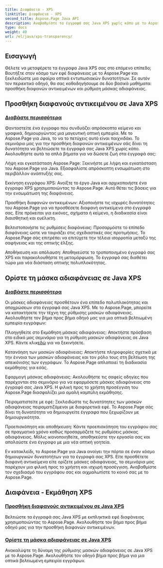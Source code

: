 ```yaml
---
title: Διαφάνεια - XPS
linktitle: Διαφάνεια - XPS
second_title: Aspose.Page Java API
description: Αναβαθμίστε τα έγγραφά σας Java XPS χωρίς κόπο με το Aspose.Page. Μάθετε να προσθέτετε διαφανή αντικείμενα και να ορίζετε μάσκες αδιαφάνειας στα σεμινάρια μας για βελτιωμένα οπτικά εφέ.
type: docs
weight: 40
url: /el/java/xps-transparency/
---
```

## Εισαγωγή

Θέλετε να μεταφέρετε τα έγγραφα Java XPS σας στο επόμενο επίπεδο; Βουτήξτε στον κόσμο των εφέ διαφάνειας με το Aspose.Page και ξεκλειδώστε μια σφαίρα οπτικά εντυπωσιακών δυνατοτήτων. Σε αυτόν τον περιεκτικό οδηγό, θα σας καθοδηγήσουμε σε δύο βασικά μαθήματα: προσθήκη διαφανών αντικειμένων και ρύθμιση μάσκας αδιαφάνειας.

## Προσθήκη διαφανούς αντικειμένου σε Java XPS
### [Διαβάστε περισσότερα](./add-transparent-object/)

Φανταστείτε ένα έγγραφο που συνδυάζει απρόσκοπτα κείμενο και γραφικά, δημιουργώντας μια μαγευτική οπτική εμπειρία. Με το Aspose.Page για Java, το να το πετύχεις αυτό είναι παιχνιδάκι. Το σεμινάριο μας για την προσθήκη διαφανών αντικειμένων σάς δίνει τη δυνατότητα να βελτιώσετε τα έγγραφά σας Java XPS χωρίς κόπο. Ακολουθήστε αυτά τα απλά βήματα για να δώσετε ζωή στα έγγραφά σας:

Λήψη και εγκατάσταση Aspose.Page: Ξεκινήστε με λήψη και εγκατάσταση του Aspose.Page για Java. Εξασφαλίστε απρόσκοπτη ενσωμάτωση στο περιβάλλον ανάπτυξής σας.

Εκκίνηση εγγράφου XPS: Ανοίξτε το έργο Java και αρχικοποιήστε ένα έγγραφο XPS χρησιμοποιώντας το Aspose.Page. Αυτό θέτει τις βάσεις για την ενσωμάτωση της διαφάνειας.

Προσθήκη διαφανών αντικειμένων: Αξιοποιήστε τις ισχυρές δυνατότητες του Aspose.Page για να προσθέσετε διαφανή αντικείμενα στο έγγραφό σας. Είτε πρόκειται για εικόνες, σχήματα ή κείμενο, η διαδικασία είναι διαισθητική και ευέλικτη.

Βελτιστοποιήστε τις ρυθμίσεις διαφάνειας: Προσαρμόστε το επίπεδο διαφάνειας ώστε να ταιριάζει στις σχεδιαστικές σας προτιμήσεις. Το Aspose.Page σάς επιτρέπει να επιτύχετε την τέλεια ισορροπία μεταξύ της σαφήνειας και της οπτικής έλξης.

Αποθήκευση και απόλαυση: Αποθηκεύστε το τροποποιημένο έγγραφό σας XPS και παρακολουθήστε τη μεταμόρφωση. Το έγγραφό σας διαθέτει τώρα μια νέα διάσταση οπτικής πολυπλοκότητας.

## Ορίστε τη μάσκα αδιαφάνειας σε Java XPS
### [Διαβάστε περισσότερα](./set-opacity-mask/)

Οι μάσκες αδιαφάνειας προσθέτουν ένα επίπεδο πολυπλοκότητας και αποχρώσεων στα έγγραφά σας Java XPS. Με το Aspose.Page, μπορείτε να κατακτήσετε την τέχνη της ρύθμισης μασκών αδιαφάνειας. Ακολουθήστε τον βήμα προς βήμα οδηγό μας για μια οπτικά βελτιωμένη εμπειρία εγγράφων:

 Πλοηγηθείτε στο Εκμάθηση μάσκας αδιαφάνειας: Αποκτήστε πρόσβαση στο ειδικό μας σεμινάριο για τη ρύθμιση μασκών αδιαφάνειας σε Java XPS. Κάντε κλικ[εδώ](./set-opacity-mask/) για να ξεκινήσετε.

Κατανόηση των μασκών αδιαφάνειας: Αποκτήστε πληροφορίες σχετικά με την έννοια των μασκών αδιαφάνειας και τον ρόλο τους στη βελτίωση της απεικόνισης των εγγράφων. Το Aspose.Page απλοποιεί τη διαδικασία εκμάθησης για εσάς.

Εφαρμογή μάσκας αδιαφάνειας: Ακολουθήστε τις σαφείς οδηγίες που παρέχονται στο σεμινάριο για να εφαρμόσετε μάσκες αδιαφάνειας στο έγγραφό σας Java XPS. Η φιλική προς το χρήστη προσέγγιση του Aspose.Page διασφαλίζει μια ομαλή καμπύλη εκμάθησης.

Πειραματιστείτε με εφέ: Ξεκλειδώστε τις δυνατότητες των μασκών αδιαφάνειας πειραματιζόμενοι με διαφορετικά εφέ. Το Aspose.Page σάς δίνει τη δυνατότητα να δημιουργείτε έγγραφα που ξεχωρίζουν με δημιουργικότητα.

Προεπισκόπηση και αποθήκευση: Κάντε προεπισκόπηση του εγγράφου σας σε πραγματικό χρόνο καθώς προσαρμόζετε τις ρυθμίσεις μάσκας αδιαφάνειας. Μόλις ικανοποιηθείτε, αποθηκεύστε την εργασία σας και απολαύστε ένα έγγραφο με μια νέα οπτική γοητεία.

Εν κατακλείδι, το Aspose.Page για Java ανοίγει την πόρτα σε έναν κόσμο δημιουργικών δυνατοτήτων για τα έγγραφά σας XPS. Είτε προσθέτετε διαφανή αντικείμενα είτε ορίζετε μάσκες αδιαφάνειας, τα σεμινάρια μας παρέχουν μια φιλική προς το χρήστη και ισχυρή προσέγγιση. Αναβαθμίστε τον σχεδιασμό του εγγράφου σας και αιχμαλωτίστε το κοινό σας με το Aspose.Page.
## Διαφάνεια - Εκμάθηση XPS
### [Προσθήκη διαφανούς αντικειμένου σε Java XPS](./add-transparent-object/)
Βελτιώστε τα έγγραφά σας Java XPS με εκπληκτικά εφέ διαφάνειας χρησιμοποιώντας το Aspose.Page. Ακολουθήστε τον βήμα προς βήμα οδηγό μας για την προσθήκη διαφανών αντικειμένων. 
### [Ορίστε τη μάσκα αδιαφάνειας σε Java XPS](./set-opacity-mask/)
Ανακαλύψτε τη δύναμη της ρύθμισης μασκών αδιαφάνειας σε Java XPS με το Aspose.Page. Ακολουθήστε τον οδηγό βήμα προς βήμα για μια οπτικά βελτιωμένη εμπειρία εγγράφων.